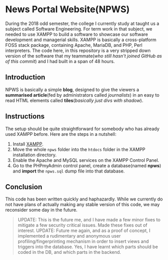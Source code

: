 # News Portal Website(NPWS)

During the 2018 odd semester, the college I currently study at taught us a subject called Software Engineering. For term work in that subject, we needed to use XAMPP to build a software to showcase our software development and managerial skills. XAMPP is basically a cross-platform FOSS stack package, containing Apache, MariaDB, and PHP, Perl interpreters. The code here, in this repository is a very stripped down version of the software that my teammate(_who still hasn't joined GitHub as of this commit_) and I had built in a span of 48 hours.

## Introduction

NPWS is basically a simple **blog**, designed to give the viewers a **summarised article**(fed by administrators called _journalists_) in an easy to read HTML elements called **tiles**(_basically just divs with shadow_).

## Instructions

The setup should be quite straightforward for somebody who has already used XAMPP before. Here are the steps in a nutshell:
1. Install [XAMPP](https://www.apachefriends.org/download.html).
2. Move the whole `npws` folder into the `htdocs` folder in the XAMPP installation directory.
3. Enable the Apache and MySQL services on the XAMPP Control Panel.
4. Go to the PHPmyAdmin control panel, create a database(named **npws**) and **import** the `npws.sql` dump file into that database.

## Conclusion

This code has been written quickly and haphazardly. While we currently do not have plans of actually making any stable version of this code, we may reconsider some day in the future.

>UPDATE: This is the future me, and I have made a few minor fixes to mitigate a few security critical issues. Made these fixes out of interest.
>UPDATE: Future me again, and as a proof of concept, I implemented a rudimentary and anonymous user profiling/fingerprinting mechanism in order to insert views and triggers into the database. Yes, I have learnt which parts should be coded in the DB, and which parts in the backend.